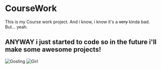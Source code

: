 # CourseWork

This is my Course work project. And i know, i know it's a <del>very</del> kinda bad. But... yeah. 
## ANYWAY i just started to code so in the future i'll make some awesome projects! 
![Gosling](https://media.giphy.com/media/RDkc6x5QP8X6vv1HXq/giphy.gif) ![Girl](https://media.giphy.com/media/13xxoHrXk4Rrdm/giphy.gif)

